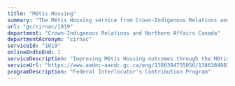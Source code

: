```yaml
---
title: "Métis Housing"
summary: "The Métis Housing service from Crown-Indigenous Relations and Northern Affairs Canada is available end-to-end online, according to the GC Service Inventory."
url: "gc/cirnac/1019"
department: "Crown-Indigenous Relations and Northern Affairs Canada"
departmentAcronym: "cirnac"
serviceId: "1019"
onlineEndtoEnd: 1
serviceDescription: "Improving Métis Housing outcomes through the Métis Nation sub-accord on housing, which devolves the design, delivery and administration of housing services to the Métis National Council and its Governing Members."
serviceUrl: "https://www.aadnc-aandc.gc.ca/eng/1386384755056/1386384803272"
programDescription: "Federal Interlocutor's Contribution Program"
---
```

